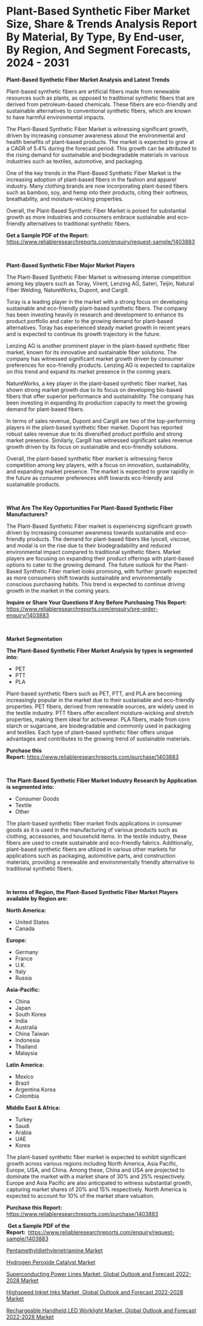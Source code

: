 <p><h1>Plant-Based Synthetic Fiber Market Size, Share & Trends Analysis Report By Material, By Type, By End-user, By Region, And Segment Forecasts, 2024 - 2031</h1></p><p><strong>Plant-Based Synthetic Fiber Market Analysis and Latest Trends</strong></p>
<p><p>Plant-based synthetic fibers are artificial fibers made from renewable resources such as plants, as opposed to traditional synthetic fibers that are derived from petroleum-based chemicals. These fibers are eco-friendly and sustainable alternatives to conventional synthetic fibers, which are known to have harmful environmental impacts.</p><p>The Plant-Based Synthetic Fiber Market is witnessing significant growth, driven by increasing consumer awareness about the environmental and health benefits of plant-based products. The market is expected to grow at a CAGR of 5.4% during the forecast period. This growth can be attributed to the rising demand for sustainable and biodegradable materials in various industries such as textiles, automotive, and packaging.</p><p>One of the key trends in the Plant-Based Synthetic Fiber Market is the increasing adoption of plant-based fibers in the fashion and apparel industry. Many clothing brands are now incorporating plant-based fibers such as bamboo, soy, and hemp into their products, citing their softness, breathability, and moisture-wicking properties.</p><p>Overall, the Plant-Based Synthetic Fiber Market is poised for substantial growth as more industries and consumers embrace sustainable and eco-friendly alternatives to traditional synthetic fibers.</p></p>
<p><strong>Get a Sample PDF of the Report:&nbsp;</strong> <a href="https://www.reliableresearchreports.com/enquiry/request-sample/1403883">https://www.reliableresearchreports.com/enquiry/request-sample/1403883</a></p>
<p>&nbsp;</p>
<p><strong>Plant-Based Synthetic Fiber Major Market Players</strong></p>
<p><p>The Plant-Based Synthetic Fiber Market is witnessing intense competition among key players such as Toray, Virent, Lenzing AG, Sateri, Teijin, Natural Fiber Welding, NatureWorks, Dupont, and Cargill. </p><p>Toray is a leading player in the market with a strong focus on developing sustainable and eco-friendly plant-based synthetic fibers. The company has been investing heavily in research and development to enhance its product portfolio and cater to the growing demand for plant-based alternatives. Toray has experienced steady market growth in recent years and is expected to continue its growth trajectory in the future.</p><p>Lenzing AG is another prominent player in the plant-based synthetic fiber market, known for its innovative and sustainable fiber solutions. The company has witnessed significant market growth driven by consumer preferences for eco-friendly products. Lenzing AG is expected to capitalize on this trend and expand its market presence in the coming years.</p><p>NatureWorks, a key player in the plant-based synthetic fiber market, has shown strong market growth due to its focus on developing bio-based fibers that offer superior performance and sustainability. The company has been investing in expanding its production capacity to meet the growing demand for plant-based fibers.</p><p>In terms of sales revenue, Dupont and Cargill are two of the top-performing players in the plant-based synthetic fiber market. Dupont has reported robust sales revenue due to its diversified product portfolio and strong market presence. Similarly, Cargill has witnessed significant sales revenue growth driven by its focus on sustainable and eco-friendly solutions.</p><p>Overall, the plant-based synthetic fiber market is witnessing fierce competition among key players, with a focus on innovation, sustainability, and expanding market presence. The market is expected to grow rapidly in the future as consumer preferences shift towards eco-friendly and sustainable products.</p></p>
<p>&nbsp;</p>
<p><strong>What Are The Key Opportunities For Plant-Based Synthetic Fiber Manufacturers?</strong></p>
<p><p>The Plant-Based Synthetic Fiber market is experiencing significant growth driven by increasing consumer awareness towards sustainable and eco-friendly products. The demand for plant-based fibers like lyocell, viscose, and modal is on the rise due to their biodegradability and reduced environmental impact compared to traditional synthetic fibers. Market players are focusing on expanding their product offerings with plant-based options to cater to the growing demand. The future outlook for the Plant-Based Synthetic Fiber market looks promising, with further growth expected as more consumers shift towards sustainable and environmentally conscious purchasing habits. This trend is expected to continue driving growth in the market in the coming years.</p></p>
<p><strong>Inquire or Share Your Questions If Any Before Purchasing This Report:</strong> <a href="https://www.reliableresearchreports.com/enquiry/pre-order-enquiry/1403883">https://www.reliableresearchreports.com/enquiry/pre-order-enquiry/1403883</a></p>
<p>&nbsp;</p>
<p><strong>Market Segmentation</strong></p>
<p><strong>The Plant-Based Synthetic Fiber Market Analysis by types is segmented into:</strong></p>
<p><ul><li>PET</li><li>PTT</li><li>PLA</li></ul></p>
<p><p>Plant-based synthetic fibers such as PET, PTT, and PLA are becoming increasingly popular in the market due to their sustainable and eco-friendly properties. PET fibers, derived from renewable sources, are widely used in the textile industry. PTT fibers offer excellent moisture-wicking and stretch properties, making them ideal for activewear. PLA fibers, made from corn starch or sugarcane, are biodegradable and commonly used in packaging and textiles. Each type of plant-based synthetic fiber offers unique advantages and contributes to the growing trend of sustainable materials.</p></p>
<p><strong>Purchase this Report:&nbsp;</strong><a href="https://www.reliableresearchreports.com/purchase/1403883">https://www.reliableresearchreports.com/purchase/1403883</a></p>
<p>&nbsp;</p>
<p><strong>The Plant-Based Synthetic Fiber Market Industry Research by Application is segmented into:</strong></p>
<p><ul><li>Consumer Goods</li><li>Textile</li><li>Other</li></ul></p>
<p><p>The plant-based synthetic fiber market finds applications in consumer goods as it is used in the manufacturing of various products such as clothing, accessories, and household items. In the textile industry, these fibers are used to create sustainable and eco-friendly fabrics. Additionally, plant-based synthetic fibers are utilized in various other markets for applications such as packaging, automotive parts, and construction materials, providing a renewable and environmentally friendly alternative to traditional synthetic fibers.</p></p>
<p>&nbsp;</p>
<p><strong>In terms of Region, the Plant-Based Synthetic Fiber Market Players available by Region are:</strong></p>
<p>
    <p> <strong> North America: </strong>
        <ul>
            <li>United States</li>
            <li>Canada</li>
        </ul>
        </p> 
    <p> <strong> Europe: </strong>
        <ul>
            <li>Germany</li>
            <li>France</li>
            <li>U.K.</li>
            <li>Italy</li>
            <li>Russia</li>
        </ul>
        </p> 
    <p> <strong> Asia-Pacific: </strong>
        <ul>
            <li>China</li>
            <li>Japan</li>
            <li>South Korea</li>
            <li>India</li>
            <li>Australia</li>
            <li>China Taiwan</li>
            <li>Indonesia</li>
            <li>Thailand</li>
            <li>Malaysia</li>
        </ul>
        </p> 
    <p> <strong> Latin America: </strong>
        <ul>
            <li>Mexico</li>
            <li>Brazil</li>
            <li>Argentina Korea</li>
            <li>Colombia</li>
        </ul>
        </p> 
    <p> <strong> Middle East & Africa: </strong>
        <ul>
            <li>Turkey</li>
            <li>Saudi</li>
            <li>Arabia</li>
            <li>UAE</li>
            <li>Korea</li>
        </ul>
    </p>
    </p>
<p><p>The plant-based synthetic fiber market is expected to exhibit significant growth across various regions including North America, Asia Pacific, Europe, USA, and China. Among these, China and USA are projected to dominate the market with a market share of 30% and 25% respectively. Europe and Asia Pacific are also anticipated to witness substantial growth, capturing market shares of 20% and 15% respectively. North America is expected to account for 10% of the market share valuation.</p></p>
<p><strong>Purchase this Report: </strong><a href="https://www.reliableresearchreports.com/purchase/1403883">https://www.reliableresearchreports.com/purchase/1403883</a></p>
<p>&nbsp;<strong>Get a Sample PDF of the Report:&nbsp;&nbsp;</strong><a href="https://www.reliableresearchreports.com/enquiry/request-sample/1403883">https://www.reliableresearchreports.com/enquiry/request-sample/1403883</a></p>
<p><strong></strong></p>
<p><p><a href="https://view.publitas.com/reportprime-1/pentamethyldiethylenetriamine-market-size-growth-outlook-from-2024-to-2031-projecting-at-markets-trends-analysis-by-application-regional-outlook-and-revenue/">Pentamethyldiethylenetriamine Market</a></p><p><a href="https://view.publitas.com/reportprime-1/hydrogen-peroxide-catalyst-market-analysis-examines-its-scope-on-growth-opportunities-and-forecasted-trends-spanning-from-2024-to-2031/">Hydrogen Peroxide Catalyst Market</a></p><p><a href="https://gamy-alyssum-396.notion.site/Superconducting-Power-Lines-Market-Global-Outlook-and-Forecast-2022-2028-Market-Size-Growth-and-Fo-22db57f237d841efae7d8ac5bbf301f7">Superconducting Power Lines Market, Global Outlook and Forecast 2022-2028 Market</a></p><p><a href="https://fearless-okapi-6c8.notion.site/Highspeed-Inkjet-Inks-Market-Global-Outlook-and-Forecast-2022-2028-Market-Research-Report-Unlocks-A-08e7cfc349734c7c8122928bb83b8447">Highspeed Inkjet Inks Market, Global Outlook and Forecast 2022-2028 Market</a></p><p><a href="https://noble-drawer-34c.notion.site/Rechargeable-Handheld-LED-Worklight-Market-Global-Outlook-and-Forecast-2022-2028-Market-Size-Globa-ee00cd09460a4ac38cbaffda6b1d27b8">Rechargeable Handheld LED Worklight Market, Global Outlook and Forecast 2022-2028 Market</a></p></p>